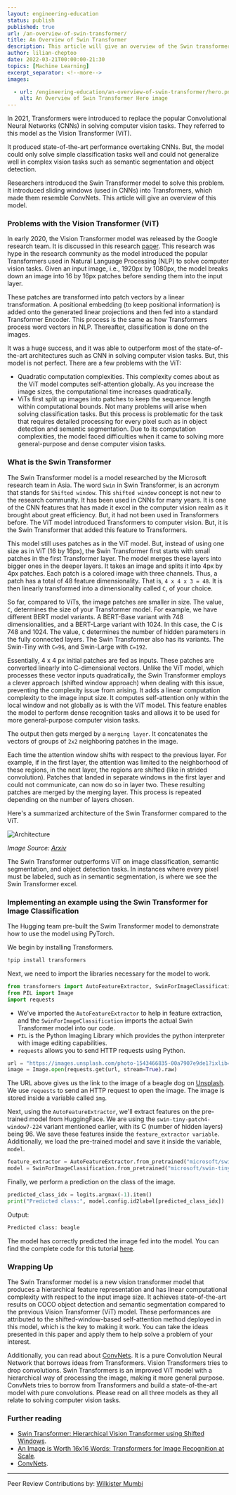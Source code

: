 ```yaml
---
layout: engineering-education
status: publish
published: true
url: /an-overview-of-swin-transformer/
title: An Overview of Swin Transformer
description: This article will give an overview of the Swin transformer model.
author: lilian-cheptoo
date: 2022-03-21T00:00:00-21:30
topics: [Machine Learning]
excerpt_separator: <!--more-->
images:

  - url: /engineering-education/an-overview-of-swin-transformer/hero.png
    alt: An Overview of Swin Transformer Hero image
---
```

In 2021, Transformers were introduced to replace the popular Convolutional Neural Networks (CNNs) in solving computer vision tasks. They referred to this model as the Vision Transformer (ViT). 
<!--more-->
It produced state-of-the-art performance overtaking CNNs. But, the model could only solve simple classification tasks well and could not generalize well in complex vision tasks such as semantic segmentation and object detection. 

Researchers introduced the Swin Transformer model to solve this problem. It introduced sliding windows (used in CNNs) into Transformers, which made them resemble ConvNets. This article will give an overview of this model.

### Problems with the Vision Transformer (ViT)
In early 2020, the Vision Transformer model was released by the Google research team. It is discussed in this research [paper](https://arxiv.org/abs/2010.11929). This research was hype in the research community as the model introduced the popular Transformers used in Natural Language Processing (NLP) to solve computer vision tasks. Given an input image, i.e., 1920px by 1080px, the model breaks down an image into 16 by 16px patches before sending them into the input layer. 

These patches are transformed into patch vectors by a linear transformation. A positional embedding (to keep positional information) is added onto the generated linear projections and then fed into a standard Transformer Encoder. This process is the same as how Transformers process word vectors in NLP. Thereafter, classification is done on the images.

It was a huge success, and it was able to outperform most of the state-of-the-art architectures such as CNN in solving computer vision tasks. But, this model is not perfect. There are a few problems with the ViT:

- Quadratic computation complexities. This complexity comes about as the ViT model computes self-attention globally. As you increase the image sizes, the computational time increases quadratically. 
- ViTs first split up images into patches to keep the sequence length within computational bounds. Not many problems will arise when solving classification tasks. But this process is problematic for the task that requires detailed processing for every pixel such as in object detection and semantic segmentation. Due to its computation complexities, the model faced difficulties when it came to solving more general-purpose and dense computer vision tasks. 

### What is the Swin Transformer
The Swin Transformer model is a model researched by the Microsoft research team in Asia. The word `Swin` in Swin Transformer, is an acronym that stands for `Shifted window`. This `shifted window` concept is not new to the research community. It has been used in CNNs for many years. It is one of the CNN features that has made it excel in the computer vision realm as it brought about great efficiency. But, it had not been used in Transformers before. The ViT model introduced Transformers to computer vision. But, it is the Swin Transformer that added this feature to Transformers.

This model still uses patches as in the ViT model. But, instead of using one size as in ViT (16 by 16px), the Swin Transformer first starts with small patches in the first Transformer layer. The model merges these layers into bigger ones in the deeper layers. It takes an image and splits it into 4px by 4px patches. Each patch is a colored image with three channels. Thus, a patch has a total of 48 feature dimensionality. That is, `4 x 4 x 3 = 48`. It is then linearly transformed into a dimensionality called `C`, of your choice. 

So far, compared to ViTs, the image patches are smaller in size. The value, `C`, determines the size of your Transformer model. For example, we have different BERT model variants. A BERT-Base variant with 748 dimensionalities, and a BERT-Large variant with 1024. In this case, the C is 748 and 1024. The value, `C` determines the number of hidden parameters in the fully connected layers. The Swin Transformer also has its variants. The Swin-Tiny with `C=96`, and Swin-Large with `C=192`.    

Essentially, 4 x 4 px initial patches are fed as inputs. These patches are converted linearly into C-dimensional vectors. Unlike the ViT model, which processes these vector inputs quadratically, the Swin Transformer employs a clever approach (shifted window approach) when dealing with this issue, preventing the complexity issue from arising. It adds a linear computation complexity to the image input size. It computes self-attention only within the local window and not globally as is with the ViT model. This feature enables the model to perform dense recognition tasks and allows it to be used for more general-purpose computer vision tasks. 

The output then gets merged by a `merging layer`. It concatenates the vectors of groups of `2x2` neighboring patches in the image.

Each time the attention window shifts with respect to the previous layer. For example, if in the first layer, the attention was limited to the neighborhood of these regions, in the next layer, the regions are shifted (like in strided convolution). Patches that landed in separate windows in the first layer and could not communicate, can now do so in layer two. These resulting patches are merged by the merging layer. This process is repeated depending on the number of layers chosen.  

Here's a summarized architecture of the Swin Transformer compared to the ViT.

![Architecture](/engineering-education/an-overview-of-swin-transformer/swin-transformer.png)

*Image Source: [Arxiv](https://arxiv.org/pdf/2103.14030.pdf)*

The Swin Transformer outperforms ViT on image classification, semantic segmentation, and object detection tasks. In instances where every pixel must be labeled, such as in semantic segmentation, is where we see the Swin Transformer excel. 

### Implementing an example using the Swin Transformer for Image Classification
The Hugging team pre-built the Swim Transformer model to demonstrate how to use the model using PyTorch. 

We begin by installing Transformers.

```bash
!pip install transformers
```
Next, we need to import the libraries necessary for the model to work.

```python
from transformers import AutoFeatureExtractor, SwinForImageClassification
from PIL import Image
import requests
```
- We've imported the `AutoFeatureExtractor` to help in feature extraction, and the `SwinForImageClassification` imports the actual Swin Transformer model into our code.
- `PIL` is the Python Imaging Library which provides the python interpreter with image editing capabilities.
- `requests` allows you to send HTTP requests using Python.

```python
url = "https://images.unsplash.com/photo-1543466835-00a7907e9de1?ixlib=rb-1.2.1&ixid=MnwxMjA3fDB8MHxwaG90by1wYWdlfHx8fGVufDB8fHx8&auto=format&fit=crop&w=1074&q=80"
image = Image.open(requests.get(url, stream=True).raw)
```
The URL above gives us the link to the image of a beagle dog on [Unsplash](https://unsplash.com/). We use `requests` to send an HTTP request to open the image. The image is stored inside a variable called `img`.

Next, using the `AutoFeatureExtractor`, we'll extract features on the pre-trained model from HuggingFace. We are using the `swin-tiny-patch4-window7-224` variant mentioned earlier, with its C (number of hidden layers) being 96. We save these features inside the `feature_extractor variable`. Additionally, we load the pre-trained model and save it inside the variable, `model`.

```python
feature_extractor = AutoFeatureExtractor.from_pretrained("microsoft/swin-tiny-patch4-window7-224")
model = SwinForImageClassification.from_pretrained("microsoft/swin-tiny-patch4-window7-224")
```
Finally, we perform a prediction on the class of the image.

```python
predicted_class_idx = logits.argmax(-1).item()
print("Predicted class:", model.config.id2label[predicted_class_idx])
```
Output:
```bash
Predicted class: beagle
```
The model has correctly predicted the image fed into the model. You can find the complete code for this tutorial [here](https://colab.research.google.com/drive/1H27NOzxxaZ1NfjCI6dL1zOUrHbbYh2yt?usp=sharing).

### Wrapping Up
The Swin Transformer model is a new vision transformer model that produces a hierarchical feature representation and has linear computational complexity with respect to the input image size. It achieves state-of-the-art results on COCO object detection and semantic segmentation compared to the previous Vision Transformer (ViT) model. These performances are attributed to the shifted-window-based self-attention method deployed in this model, which is the key to making it work. You can take the ideas presented in this paper and apply them to help solve a problem of your interest.

Additionally, you can read about [ConvNets](/engineering-education/an-overview-of-convnext/). It is a pure Convolution Neural Network that borrows ideas from Transformers. Vision Transformers tries to drop convolutions. Swin Transformers is an improved ViT model with a hierarchical way of processing the image, making it more general purpose. ConvNets tries to borrow from Transformers and build a state-of-the-art model with pure convolutions. Please read on all three models as they all relate to solving computer vision tasks.

### Further reading
- [Swin Transformer: Hierarchical Vision Transformer using Shifted Windows](https://arxiv.org/abs/2103.14030).
- [An Image is Worth 16x16 Words: Transformers for Image Recognition at Scale](https://arxiv.org/abs/2010.11929).
- [ConvNets](/engineering-education/an-overview-of-convnext/).

---
Peer Review Contributions by: [Wilkister Mumbi](/engineering-education/authors/wilkister-mumbi/)
